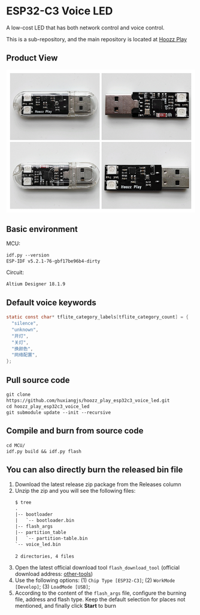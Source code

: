# ESP32-C3 Voice LED
A low-cost LED that has both network control and voice control.

This is a sub-repository, and the main repository is located at [Hoozz Play](https://github.com/huxiangjs/hoozz_play)

## Product View
![top](Images/product_view.png)

## Basic environment
MCU:
```
idf.py --version
ESP-IDF v5.2.1-76-gbf17be96b4-dirty
```
Circuit:
```
Altium Designer 18.1.9
```

## Default voice keywords
```c
static const char* tflite_category_labels[tflite_category_count] = {
  "silence",
  "unknown",
  "开灯",
  "关灯",
  "换颜色",
  "网络配置",
};
```

## Pull source code
```shell
git clone https://github.com/huxiangjs/hoozz_play_esp32c3_voice_led.git
cd hoozz_play_esp32c3_voice_led
git submodule update --init --recursive
```

## Compile and burn from source code
```shell
cd MCU/
idf.py build && idf.py flash
```

## You can also directly burn the released bin file

1. Download the latest release zip package from the Releases column
2. Unzip the zip and you will see the following files:
   ```
   $ tree
   .
   |-- bootloader
   |   `-- bootloader.bin
   |-- flash_args
   |-- partition_table
   |   `-- partition-table.bin
   `-- voice_led.bin

   2 directories, 4 files
   ```
3. Open the latest official download tool `flash_download_tool` (official download address: [other-tools](https://www.espressif.com/en/support/download/other-tools))
4. Use the following options: (1) `Chip Type [ESP32-C3]`; (2) `WorkMode [Develop]`; (3) `LoadMode [USB]`;
5. According to the content of the `flash_args` file, configure the burning file, address and flash type. Keep the default selection for places not mentioned, and finally click **Start** to burn
